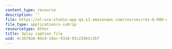 ```yaml
---
content_type: resource
description: ''
file: https://ol-ocw-studio-app-qa.s3.amazonaws.com/courses/res-6-008-digital-signal-processing-spring-2011/4c3d78a60dc818ac933d93c22661c1bf_xRLaQ4My3ms.srt
file_type: application/x-subrip
resourcetype: Other
title: 3play caption file
uid: 4c3d78a6-0dc8-18ac-933d-93c22661c1bf
---
```

